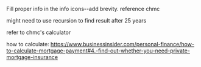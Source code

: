 Fill proper info in the info icons--add brevity. reference chmc

might need to use recursion to find result after 25 years

refer to chmc's calculator

how to calculate:
    https://www.businessinsider.com/personal-finance/how-to-calculate-mortgage-payment#4.-find-out-whether-you-need-private-mortgage-insurance